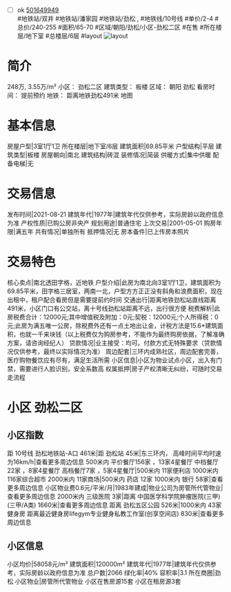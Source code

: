 - [ ] ok [501649949](https://bj.5i5j.com/ershoufang/501649949.html)  
 #地铁站/双井 #地铁站/潘家园 #地铁站/劲松 ,  #地铁线/10号线
#单价/2-4 #总价/240-255 #面积/65-70   #区域/朝阳/劲松/小区-劲松二区 #在售 #所在楼层/地下室 #总楼层/6层 #layout 
![layout](http://image2a.5i5j.com/bdir/layout/5f21a4b6df2a4692ae78350e88a74438.jpg_P5.jpg) 
# 简介 
 248万,  3.55万/m² 
小区： 劲松二区
建筑类型： 板楼
区域： 朝阳 劲松
看房时间： 提前预约
地铁： 距离地铁劲松491米 地图
# 基本信息 
 房屋户型|3室1厅1卫
所在楼层|地下室/6层
建筑面积|69.85平米
户型结构|平层
建筑类型|板楼
房屋朝向|南北
建筑结构|砖混
装修情况|简装
供暖方式|集中供暖
配备电梯|无
# 交易信息 
 发布时间|2021-08-21
建筑年代|1977年|建筑年代仅供参考，实际房龄以政府信息为准
产权性质|已购公房非央产
规划用途|普通住宅
上次交易|2001-05-01
购房年限|满五年
共有情况|单独所有
抵押情况|无
房本备件|已上传房本照片
# 交易特色 
 核心卖点|南北透田字格，近地铁
户型介绍|此房为南北向3室1厅1卫，建筑面积为69.85平米，田字格三居室，两南一北，户型方方正正没有斜角和浪费面积，现在出租中，租户配合看房但是需要提前约时间
交通出行|距离地铁劲松站直线距离491米，小区门口有公交站，离十号线劲松站距离不远，出行很方便
税费解析|此房税费合计：12000元;其中增值税及附加：0元;契税：12000元;个人所得税：0元;此房为满五唯一公房，除税费外还有一点土地出让金，计税方法是15.6*建筑面积，也就一千来块钱（以上税费仅为购房参考，不能作为最终购房依据，了解准确方案，请咨询经纪人）
贷款情况|业主接受：均可。付款方式无特殊要求（贷款情况仅供参考，最终以实际情况为准）
周边配套|三环内成熟社区，周边配套完善，医疗购物餐饮应有尽有，满足生活所需
小区信息|小区为物业试点小区，出入有门禁，需要进行人脸识别，安全系数高
权属抵押|房子产权清晰无纠纷，可随时交易走流程
# 小区 劲松二区
## 小区指数 
 距 10号线 劲松地铁站-A口 461米|距 劲松站 45米|东三环内， 高峰时间平均时速为16km/h|查看更多周边信息
500米内 平价餐厅156家 ，13家4星餐厅
中档餐厅22家 ，8家4星餐厅
高档餐厅7家 ，5家4星餐厅|500米内 11家便利店
1000米内 116家综合超市
2000米内 11家商场|500米内 药店 12家
1000米内 银行 58家|查看更多周边信息
小区物业费0.6元/平米/月|1983年建成|物业公司为房管所代管物业|查看更多周边信息
2000米内 三级医院 3家|距离 中国医学科学院肿瘤医院(三甲) (三甲/A类) 1660米|查看更多周边信息
距离 劲松五区公园 526米|1000米内 43家 健身房
距离最近健身房lifegym专业健身私教工作室(创享空间店) 830米|查看更多周边信息
## 小区信息 
 小区均价|58058元/m²
建筑面积|120000m²
建筑年代|1977年|建筑年代仅供参考，实际房龄以政府信息为准
总户数|2066
绿化率|40%
容积率|3.1
所在商圈|劲松
小区物业|房管所代管物业
小区在售房源15套
小区在租房源3套
